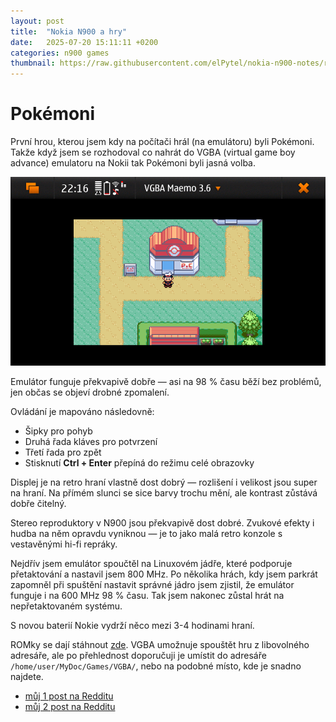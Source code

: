 ```yaml
---
layout: post
title:  "Nokia N900 a hry"
date:   2025-07-20 15:11:11 +0200
categories: n900 games
thumbnail: https://raw.githubusercontent.com/elPytel/nokia-n900-notes/refs/heads/main/assets/Screenshots/Screenshot-20250717-221611.png
---
```


# Pokémoni 
První hrou, kterou jsem kdy na počítači hrál (na emulátoru) byli Pokémoni. Takže když jsem se rozhodoval co nahrát do VGBA (virtual game boy advance) emulatoru na Nokii tak Pokémoni byli jasná volba.

![pokemoni](https://raw.githubusercontent.com/elPytel/nokia-n900-notes/refs/heads/main/assets/Screenshots/Screenshot-20250717-221611.png)

Emulátor funguje překvapivě dobře — asi na 98 % času běží bez problémů, jen občas se objeví drobné zpomalení.

Ovládání je mapováno následovně:
- Šipky pro pohyb
- Druhá řada kláves pro potvrzení
- Třetí řada pro zpět
- Stisknutí **Ctrl + Enter** přepíná do režimu celé obrazovky

Displej je na retro hraní vlastně dost dobrý — rozlišení i velikost jsou super na hraní. Na přímém slunci se sice barvy trochu mění, ale kontrast zůstává dobře čitelný.

Stereo reproduktory v N900 jsou překvapivě dost dobré. Zvukové efekty i hudba na něm opravdu vyniknou — je to jako malá retro konzole s vestavěnými hi-fi repráky.

Nejdřív jsem emulátor spoučtěl na Linuxovém jádře, které podporuje přetaktování a nastavil jsem 800 MHz. Po několika hrách, kdy jsem parkrát zapomněl při spuštění nastavit správné jádro jsem zjistil, že emulátor funguje i na 600 MHz 98 % času. Tak jsem nakonec zůstal hrát na nepřetaktovaném systému.

S novou baterií Nokie vydrží něco mezi 3-4 hodinami hraní. 

ROMky se dají stáhnout [zde](https://vimm.net/vault/GBA). VGBA umožnuje spouštět hru z libovolného adresáře, ale po přehlednost doporučuji je umístit do adresáře `/home/user/MyDoc/Games/VGBA/`, nebo na podobné místo, kde je snadno najdete.

- [můj 1 post na Redditu](https://www.reddit.com/r/n900/comments/1lo3752/summerready_setup_n900_as_a_pokémon_machine/)
- [můj 2 post na Redditu](https://www.reddit.com/r/n900/comments/1m2x4jm/18_hours_in_n900_still_going_strong_as_a_pokémon/)